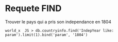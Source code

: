 # Requete FIND

Trouver le pays qui a pris son independance en 1804

```
world_x  JS > db.countryinfo.find('IndepYear like: param').limit(1).bind('param', '1804')
 ```
